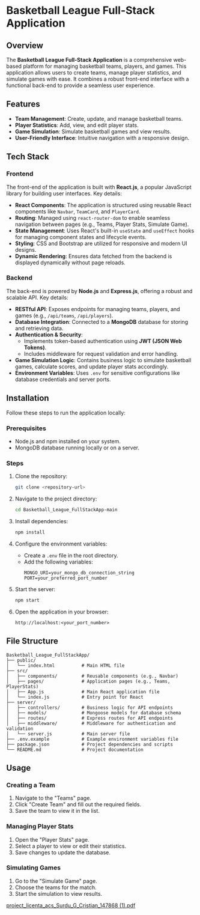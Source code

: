 
# Basketball League Full-Stack Application

## Overview
The **Basketball League Full-Stack Application** is a comprehensive web-based platform for managing basketball teams, players, and games. This application allows users to create teams, manage player statistics, and simulate games with ease. It combines a robust front-end interface with a functional back-end to provide a seamless user experience.

## Features
- **Team Management**: Create, update, and manage basketball teams.
- **Player Statistics**: Add, view, and edit player stats.
- **Game Simulation**: Simulate basketball games and view results.
- **User-Friendly Interface**: Intuitive navigation with a responsive design.

## Tech Stack
### Frontend
The front-end of the application is built with **React.js**, a popular JavaScript library for building user interfaces. Key details:
- **React Components**: The application is structured using reusable React components like `Navbar`, `TeamCard`, and `PlayerCard`.
- **Routing**: Managed using `react-router-dom` to enable seamless navigation between pages (e.g., Teams, Player Stats, Simulate Game).
- **State Management**: Uses React's built-in `useState` and `useEffect` hooks for managing component states and lifecycle events.
- **Styling**: CSS and Bootstrap are utilized for responsive and modern UI designs.
- **Dynamic Rendering**: Ensures data fetched from the backend is displayed dynamically without page reloads.

### Backend
The back-end is powered by **Node.js** and **Express.js**, offering a robust and scalable API. Key details:
- **RESTful API**: Exposes endpoints for managing teams, players, and games (e.g., `/api/teams`, `/api/players`).
- **Database Integration**: Connected to a **MongoDB** database for storing and retrieving data.
- **Authentication & Security**:
  - Implements token-based authentication using **JWT (JSON Web Tokens)**.
  - Includes middleware for request validation and error handling.
- **Game Simulation Logic**: Contains business logic to simulate basketball games, calculate scores, and update player stats accordingly.
- **Environment Variables**: Uses `.env` for sensitive configurations like database credentials and server ports.

## Installation
Follow these steps to run the application locally:

### Prerequisites
- Node.js and npm installed on your system.
- MongoDB database running locally or on a server.

### Steps
1. Clone the repository:
   ```bash
   git clone <repository-url>
   ```

2. Navigate to the project directory:
   ```bash
   cd Basketball_League_FullStackApp-main
   ```

3. Install dependencies:
   ```bash
   npm install
   ```

4. Configure the environment variables:
   - Create a `.env` file in the root directory.
   - Add the following variables:
     ```env
     MONGO_URI=your_mongo_db_connection_string
     PORT=your_preferred_port_number
     ```

5. Start the server:
   ```bash
   npm start
   ```

6. Open the application in your browser:
   ```
   http://localhost:<your_port_number>
   ```

## File Structure
```
Basketball_League_FullStackApp/
├── public/
│   └── index.html          # Main HTML file
├── src/
│   ├── components/         # Reusable components (e.g., Navbar)
│   ├── pages/              # Application pages (e.g., Teams, PlayerStats)
│   ├── App.js              # Main React application file
│   └── index.js            # Entry point for React
├── server/
│   ├── controllers/        # Business logic for API endpoints
│   ├── models/             # Mongoose models for database schema
│   ├── routes/             # Express routes for API endpoints
│   ├── middleware/         # Middleware for authentication and validation
│   └── server.js           # Main server file
├── .env.example            # Example environment variables file
├── package.json            # Project dependencies and scripts
└── README.md               # Project documentation
```

## Usage
### Creating a Team
1. Navigate to the "Teams" page.
2. Click "Create Team" and fill out the required fields.
3. Save the team to view it in the list.

### Managing Player Stats
1. Open the "Player Stats" page.
2. Select a player to view or edit their statistics.
3. Save changes to update the database.

### Simulating Games
1. Go to the "Simulate Game" page.
2. Choose the teams for the match.
3. Start the simulation to view results.



[proiect_licenta_acs_Surdu_G_Cristian_147868 (1).pdf](https://github.com/user-attachments/files/17244404/proiect_licenta_acs_Surdu_G_Cristian_147868.1.pdf)
